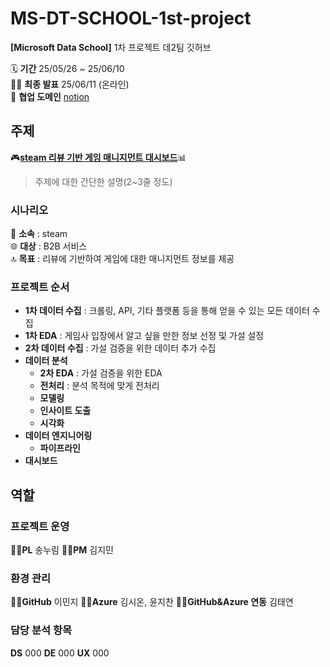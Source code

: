 # MS-DT-SCHOOL-1st-project
**[Microsoft Data School]**
1차 프로젝트 데2팀 깃허브

🗓️ **기간** 25/05/26 ~ 25/06/10   
🧑‍🏫 **최종 발표** 25/06/11 (온라인)   
🤝 **협업 도메인** [notion](https://www.notion.so/1-1ef68ae1b2338093865fd3800500753a "데2팀 notion")

## 주제
🎮<ins>**steam 리뷰 기반 게임 매니지먼트 대시보드**</ins>📊   
> 주제에 대한 간단한 설명(2~3줄 정도)

### 시나리오
🏢 **소속** : steam    
🌐 **대상** : B2B 서비스    
🔝 **목표** : 리뷰에 기반하여 게임에 대한 매니지먼트 정보를 제공

### 프로젝트 순서
* **1차 데이터 수집** : 크롤링, API, 기타 플랫폼 등을 통해 얻을 수 있는 모든 데이터 수집   
* **1차 EDA** : 게임사 입장에서 알고 싶을 만한 정보 선정 및 가설 설정   
* **2차 데이터 수집** : 가설 검증을 위한 데이터 추가 수집   
* **데이터 분석**   
  * **2차 EDA** : 가설 검증을 위한 EDA   
  * **전처리** : 분석 목적에 맞게 전처리   
  * **모델링**   
  * **인사이트 도출**   
  * **시각화**   
* **데이터 엔지니어링**   
  * **파이프라인**   
* **대시보드**   

## 역할
### 프로젝트 운영
👩‍🎓**PL** 송누림
👨‍🎓**PM** 김지민

### 환경 관리
👩‍💻**GitHub** 이민지
👨‍💻**Azure** 김시온, 윤지찬
👩‍💻**GitHub&Azure 연동** 김태연

### 담당 분석 항목
**DS** 000
**DE** 000
**UX** 000
